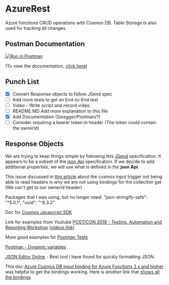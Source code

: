 # AzureRest
Azure functions CRUD operations with Cosmos DB.  Table Storage is also used for tracking all changes.

## Postman Documentation

[![Run in Postman](https://run.pstmn.io/button.svg)](https://app.getpostman.com/run-collection/19436892ea256135088f)

(To view the documentation, [click here](https://documenter.getpostman.com/view/838809/TVsxARk3))

## Punch List

- [x] Convert Response objects to follow JSend spec
- [ ] Add more tests to get an End-to-End test
- [ ] Video - Write script and record video
- [ ] README.MD  Add more explanation to this file
- [x] Add Documentation (Swagger/Postman/?)
- [ ] Consider requiring a bearer token in header (The token could contain the ownerId)

## Response Objects
We are trying to keep things simple by following this [JSend](https://github.com/omniti-labs/jsend) specification.   It appears to be a subset of the [json Api](https://jsonapi.org/) specification.  If we decide to add additional properties, we will use what is defined in the **json Api**.

This issue discussed in [this article](https://github.com/Azure/azure-webjobs-sdk/issues/1726) about the cosmos input trigger not being able to read headers is why we are not using bindings for the colleciton get (We can't get to our ownerid header)


Packages that I was using, but no longer need.
    "json-stringify-safe": "^5.0.1",
    "uuid": "^8.3.2"

Doc for [Cosmos Javascript SDK](https://docs.microsoft.com/en-us/javascript/api/@azure/cosmos/items?view=azure-node-latest)

Link for examples from Youtube [POST/CON 2019 - Testing, Automation and Reporting Workshop](https://github.com/DannyDainton/post-con-2019-workshop) ([videos link](https://youtu.be/mZaayUAC-Hg))

More good examples for [Postman Tests](https://learning.postman.com/docs/writing-scripts/script-references/test-examples/#parsing-response-body-data)

[Postman - Dynamic variables](https://learning.postman.com/docs/writing-scripts/script-references/variables-list/)

[JSON Editor Online](https://jsoneditoronline.org/) - Best tool I have found for quickly formatting JSON.

This doc [Azure Cosmos DB input binding for Azure Functions 2.x and higher](https://docs.microsoft.com/en-us/azure/azure-functions/functions-bindings-cosmosdb-v2-input?tabs=csharp) was helpful to get the bindings working.  Here is another link that [shows all the bindings](https://docs.microsoft.com/en-us/azure/azure-functions/functions-triggers-bindings?tabs=csharp)
